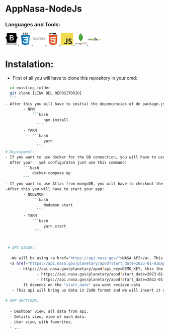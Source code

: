 # AppNasa-NodeJs

<h3 align="left">Languages and Tools:</h3>
<p align="left"> <a href="https://getbootstrap.com" target="_blank" rel="noreferrer"> <img src="https://raw.githubusercontent.com/devicons/devicon/master/icons/bootstrap/bootstrap-plain-wordmark.svg" alt="bootstrap" width="40" height="40"/> </a> <a href="https://www.w3schools.com/css/" target="_blank" rel="noreferrer"> <img src="https://raw.githubusercontent.com/devicons/devicon/master/icons/css3/css3-original-wordmark.svg" alt="css3" width="40" height="40"/> </a> <a href="https://expressjs.com" target="_blank" rel="noreferrer"> <img src="https://raw.githubusercontent.com/devicons/devicon/master/icons/express/express-original-wordmark.svg" alt="express" width="40" height="40"/> </a> <a href="https://www.w3.org/html/" target="_blank" rel="noreferrer"> <img src="https://raw.githubusercontent.com/devicons/devicon/master/icons/html5/html5-original-wordmark.svg" alt="html5" width="40" height="40"/> </a> <a href="https://developer.mozilla.org/en-US/docs/Web/JavaScript" target="_blank" rel="noreferrer"> <img src="https://raw.githubusercontent.com/devicons/devicon/master/icons/javascript/javascript-original.svg" alt="javascript" width="40" height="40"/> </a> <a href="https://www.mongodb.com/" target="_blank" rel="noreferrer"> <img src="https://raw.githubusercontent.com/devicons/devicon/master/icons/mongodb/mongodb-original-wordmark.svg" alt="mongodb" width="40" height="40"/> </a> <a href="https://nodejs.org" target="_blank" rel="noreferrer"> <img src="https://raw.githubusercontent.com/devicons/devicon/master/icons/nodejs/nodejs-original-wordmark.svg" alt="nodejs" width="40" height="40"/> </a> </p>


# Instalation:

  - First of all you will have to clone this repository in your cmd:

  ```bash
    cd existing_folder
    git clone [LINK DEL REPOSITORIO]
    ```
  - After this you will have to insttal the depencencies of de package.json
          - NPM
              ```bash
                   npm install
                ```
          - YARN
              ```bash
                   yarn
                ```
 # Deployment:
  - If you want to use docker for the DB connection, you will have to use de docker-compose.yml
    After your  .yml configuraton just use this command:
          ```bash
              docker-compose up
          ```
  - If you want to use Atlas from mongoDB, you will have to checkout the env.example and use your own enviroment variables and create a .env file.
  -After this you will have to start your app:
          - NODEMON
              ```bash
                   Nodemon start
                ```
          - YARN
              ```bash
                   yarn start
               ```


   # API USAGE:

    -We will be using <a href="https://api.nasa.gov/">NASA API</a>. This api give us many links to use. In our case we will be using the 
    <a href="https://api.nasa.gov/planetary/apod?start_date=2023-01-01&api_key=DEMO_KEY">apods api</a>
        - https://api.nasa.gov/planetary/apod?api_key=DEMO_KEY, this the general link, but if you add the date from you want to get data you have to use these ones:
                - https://api.nasa.gov/planetary/apod?start_date=2023-01-01&api_key=DEMO_KEY
                - https://api.nasa.gov/planetary/apod?start_date=2022-01-01&api_key=DEMO_KEY
          It depends on the "start_date" you want recieve data
     - This api will bring us data in JSON format and we will insert it on or mongoDB

  # APP SECTIONS:

    - Dashboar view, all data from api.
    - Details view, view of each data.
    - User view, with favorites.
    - ...
